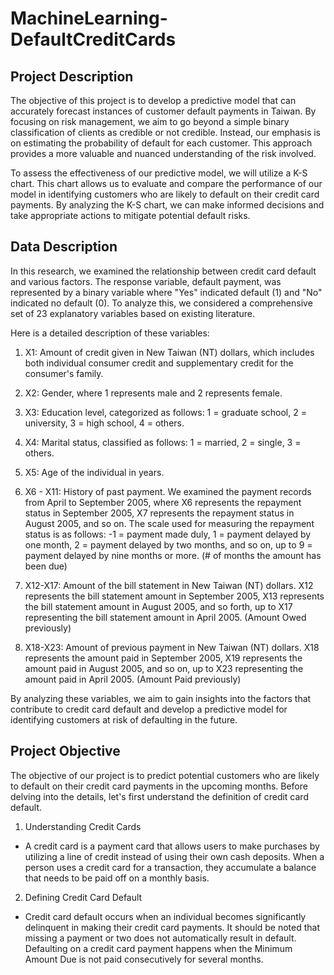 # MachineLearning-DefaultCreditCards

## Project Description 

The objective of this project is to develop a predictive model that can accurately forecast instances of customer default payments in Taiwan. By focusing on risk management, we aim to go beyond a simple binary classification of clients as credible or not credible. Instead, our emphasis is on estimating the probability of default for each customer. This approach provides a more valuable and nuanced understanding of the risk involved.

To assess the effectiveness of our predictive model, we will utilize a K-S chart. This chart allows us to evaluate and compare the performance of our model in identifying customers who are likely to default on their credit card payments. By analyzing the K-S chart, we can make informed decisions and take appropriate actions to mitigate potential default risks.

## Data Description

In this research, we examined the relationship between credit card default and various factors. The response variable, default payment, was represented by a binary variable where "Yes" indicated default (1) and "No" indicated no default (0). To analyze this, we considered a comprehensive set of 23 explanatory variables based on existing literature. 

Here is a detailed description of these variables:

1. X1: Amount of credit given in New Taiwan (NT) dollars, which includes both individual consumer credit and supplementary credit for the consumer's family.

2. X2: Gender, where 1 represents male and 2 represents female.

3. X3: Education level, categorized as follows: 1 = graduate school, 2 = university, 3 = high school, 4 = others.

4. X4: Marital status, classified as follows: 1 = married, 2 = single, 3 = others.

5. X5: Age of the individual in years.

6. X6 - X11: History of past payment. We examined the payment records from April to September 2005, where X6 represents the repayment status in September 2005, X7 represents the repayment status in August 2005, and so on. The scale used for measuring the repayment status is as follows: -1 = payment made duly, 1 = payment delayed by one month, 2 = payment delayed by two months, and so on, up to 9 = payment delayed by nine months or more. (# of months the amount has been due)

7. X12-X17: Amount of the bill statement in New Taiwan (NT) dollars. X12 represents the bill statement amount in September 2005, X13 represents the bill statement amount in August 2005, and so forth, up to X17 representing the bill statement amount in April 2005. (Amount Owed previously)

8. X18-X23: Amount of previous payment in New Taiwan (NT) dollars. X18 represents the amount paid in September 2005, X19 represents the amount paid in August 2005, and so on, up to X23 representing the amount paid in April 2005. (Amount Paid previously)

By analyzing these variables, we aim to gain insights into the factors that contribute to credit card default and develop a predictive model for identifying customers at risk of defaulting in the future.

## Project Objective

The objective of our project is to predict potential customers who are likely to default on their credit card payments in the upcoming months. Before delving into the details, let's first understand the definition of credit card default.

1. Understanding Credit Cards
- A credit card is a payment card that allows users to make purchases by utilizing a line of credit instead of using their own cash deposits. When a person uses a credit card for a transaction, they accumulate a balance that needs to be paid off on a monthly basis.

2. Defining Credit Card Default
- Credit card default occurs when an individual becomes significantly delinquent in making their credit card payments. It should be noted that missing a payment or two does not automatically result in default. Defaulting on a credit card payment happens when the Minimum Amount Due is not paid consecutively for several months.
